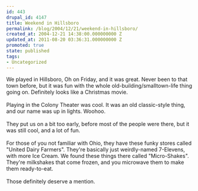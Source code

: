 ```yaml
---
id: 443
drupal_id: 4147
title: Weekend in Hillsboro
permalink: /blog/2004/12/21/weekend-in-hillsboro/
created_at: 2004-12-21 14:38:00.000000000 Z
updated_at: 2011-08-20 03:36:31.000000000 Z
promoted: true
state: published
tags:
- Uncategorized
---
```

We played in Hillsboro, Oh on Friday, and it was great. Never been to that town before, but it was fun with the whole old-building/smalltown-life thing going on. Definitely looks like a Christmas movie.
<br />
<br />Playing in the Colony Theater was cool. It was an old classic-style thing, and our name was up in lights. Woohoo.
<br />
<br />They put us on a bit too early, before most of the people were there, but it was still cool, and a lot of fun.
<br />
<br />For those of you not familiar with Ohio, they have these funky stores called "United Dairy Farmers". They're basically just weirdly-named 7-Elevens, with more Ice Cream. We found these things there called "Micro-Shakes". They're milkshakes that come frozen, and you microwave them to make them ready-to-eat.
<br />
<br />Those definitely deserve a mention.
